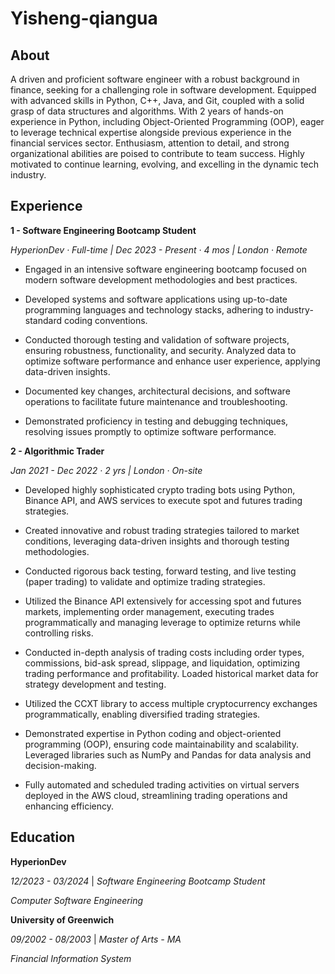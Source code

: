 ﻿# Yisheng-qiangua

## About

A driven and proficient software engineer with a robust background in finance, seeking for a challenging role in software development. Equipped with advanced skills in Python, C++, Java, and Git, coupled with a solid grasp of data structures and algorithms. With 2 years of hands-on experience in Python, including Object-Oriented Programming (OOP), eager to leverage technical expertise alongside previous experience in the financial services sector. Enthusiasm, attention to detail, and strong organizational abilities are poised to contribute to team success. Highly motivated to continue learning, evolving, and excelling in the dynamic tech industry.

## Experience

**1 - Software Engineering Bootcamp Student**

*HyperionDev · Full-time  |  Dec 2023 - Present · 4 mos  |  London · Remote*

* Engaged in an intensive software engineering bootcamp focused on modern software development methodologies and best practices.

* Developed systems and software applications using up-to-date programming languages and technology stacks, adhering to industry-standard coding conventions.

* Conducted thorough testing and validation of software projects, ensuring robustness, functionality, and security. Analyzed data to optimize software performance and enhance user experience, applying data-driven insights.

* Documented key changes, architectural decisions, and software operations to facilitate future maintenance and troubleshooting.

* Demonstrated proficiency in testing and debugging techniques, resolving issues promptly to optimize software performance.


**2 - Algorithmic Trader**

*Jan 2021 - Dec 2022 · 2 yrs | London · On-site*

* Developed highly sophisticated crypto trading bots using Python, Binance API, and AWS services to execute spot and futures trading strategies.

* Created innovative and robust trading strategies tailored to market conditions, leveraging data-driven insights and thorough testing methodologies.

* Conducted rigorous back testing, forward testing, and live testing (paper trading) to validate and optimize trading strategies.

* Utilized the Binance API extensively for accessing spot and futures markets, implementing order management, executing trades programmatically and managing leverage to optimize returns while controlling risks.

* Conducted in-depth analysis of trading costs including order types, commissions, bid-ask spread, slippage, and liquidation, optimizing trading performance and profitability. Loaded historical market data for strategy development and testing.

* Utilized the CCXT library to access multiple cryptocurrency exchanges programmatically, enabling diversified trading strategies.

* Demonstrated expertise in Python coding and object-oriented programming (OOP), ensuring code maintainability and scalability. Leveraged libraries such as NumPy and Pandas for data analysis and decision-making.

* Fully automated and scheduled trading activities on virtual servers deployed in the AWS cloud, streamlining trading operations and enhancing efficiency.


## Education

**HyperionDev**

*12/2023 - 03/2024* | *Software Engineering Bootcamp Student*

*Computer Software Engineering*

**University of Greenwich**

*09/2002 - 08/2003* | *Master of Arts - MA*

*Financial Information System*
